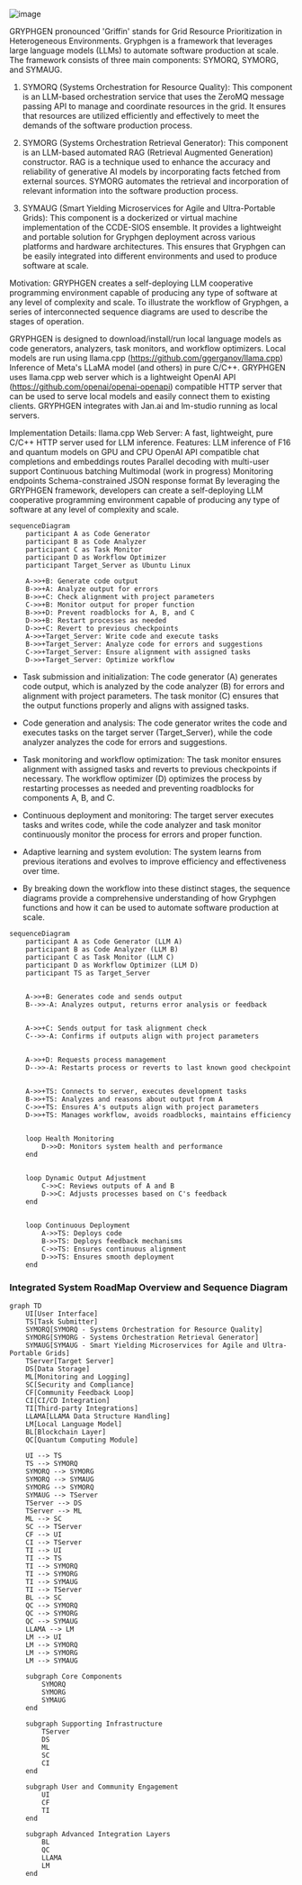 ![image](https://github.com/danindiana/GRYPHGEN/assets/3030588/525370bc-a8f2-46c6-98bd-58590e3d2a8f)

GRYPHGEN pronounced 'Griffin' stands for Grid Resource Prioritization in Heterogeneous Environments. Gryphgen is a framework that leverages large language models (LLMs) to automate software production at scale. The framework consists of three main components: SYMORQ, SYMORG, and SYMAUG.

1. SYMORQ (Systems Orchestration for Resource Quality): This component is an LLM-based orchestration service that uses the ZeroMQ message passing API to manage and coordinate resources in the grid. It ensures that resources are utilized efficiently and effectively to meet the demands of the software production process.

2. SYMORG (Systems Orchestration Retrieval Generator): This component is an LLM-based automated RAG (Retrieval Augmented Generation) constructor. RAG is a technique used to enhance the accuracy and reliability of generative AI models by incorporating facts fetched from external sources. SYMORG automates the retrieval and incorporation of relevant information into the software production process.

3. SYMAUG (Smart Yielding Microservices for Agile and Ultra-Portable Grids): This component is a dockerized or virtual machine implementation of the CCDE-SIOS ensemble. It provides a lightweight and portable solution for Gryphgen deployment across various platforms and hardware architectures. This ensures that Gryphgen can be easily integrated into different environments and used to produce software at scale.

Motivation: GRYPHGEN creates a self-deploying LLM cooperative programming environment capable of producing any type of software at any level of complexity and scale. To illustrate the workflow of Gryphgen, a series of interconnected sequence diagrams are used to describe the stages of operation.

GRYPHGEN is designed to download/install/run local language models as code generators, analyzers, task monitors, and workflow optimizers. Local models are run using llama.cpp (https://github.com/ggerganov/llama.cpp) Inference of Meta's LLaMA model (and others) in pure C/C++. GRYPHGEN uses llama.cpp web server which is a lightweight OpenAI API (https://github.com/openai/openai-openapi) compatible HTTP server that can be used to serve local models and easily connect them to existing clients. GRYPHGEN integrates with Jan.ai and lm-studio running as local servers. 

Implementation Details:
llama.cpp Web Server: A fast, lightweight, pure C/C++ HTTP server used for LLM inference.
Features:
LLM inference of F16 and quantum models on GPU and CPU
OpenAI API compatible chat completions and embeddings routes
Parallel decoding with multi-user support
Continuous batching
Multimodal (work in progress)
Monitoring endpoints
Schema-constrained JSON response format
By leveraging the GRYPHGEN framework, developers can create a self-deploying LLM cooperative programming environment capable of producing any type of software at any level of complexity and scale.

```mermaid
sequenceDiagram
    participant A as Code Generator
    participant B as Code Analyzer
    participant C as Task Monitor
    participant D as Workflow Optimizer
    participant Target_Server as Ubuntu Linux

    A->>+B: Generate code output
    B->>+A: Analyze output for errors
    B->>+C: Check alignment with project parameters
    C->>+B: Monitor output for proper function
    B->>+D: Prevent roadblocks for A, B, and C
    D->>+B: Restart processes as needed
    D->>+C: Revert to previous checkpoints
    A->>+Target_Server: Write code and execute tasks
    B->>+Target_Server: Analyze code for errors and suggestions
    C->>+Target_Server: Ensure alignment with assigned tasks
    D->>+Target_Server: Optimize workflow
```
- Task submission and initialization: The code generator (A) generates code output, which is analyzed by the code analyzer (B) for errors and alignment with project parameters. The task monitor (C) ensures that the output functions properly and aligns with assigned tasks.

- Code generation and analysis: The code generator writes the code and executes tasks on the target server (Target_Server), while the code analyzer analyzes the code for errors and suggestions.

- Task monitoring and workflow optimization: The task monitor ensures alignment with assigned tasks and reverts to previous checkpoints if necessary. The workflow optimizer (D) optimizes the process by restarting processes as needed and preventing roadblocks for components A, B, and C.

- Continuous deployment and monitoring: The target server executes tasks and writes code, while the code analyzer and task monitor continuously monitor the process for errors and proper function.

- Adaptive learning and system evolution: The system learns from previous iterations and evolves to improve efficiency and effectiveness over time.

- By breaking down the workflow into these distinct stages, the sequence diagrams provide a comprehensive understanding of how Gryphgen functions and how it can be used to automate software production at scale.


```mermaid
sequenceDiagram
    participant A as Code Generator (LLM A)
    participant B as Code Analyzer (LLM B)
    participant C as Task Monitor (LLM C)
    participant D as Workflow Optimizer (LLM D)
    participant TS as Target_Server


    A->>+B: Generates code and sends output
    B-->>-A: Analyzes output, returns error analysis or feedback


    A->>+C: Sends output for task alignment check
    C-->>-A: Confirms if outputs align with project parameters


    A->>+D: Requests process management
    D-->>-A: Restarts process or reverts to last known good checkpoint


    A->>+TS: Connects to server, executes development tasks
    B->>+TS: Analyzes and reasons about output from A
    C->>+TS: Ensures A's outputs align with project parameters
    D->>+TS: Manages workflow, avoids roadblocks, maintains efficiency


    loop Health Monitoring
        D->>D: Monitors system health and performance
    end


    loop Dynamic Output Adjustment
        C->>C: Reviews outputs of A and B
        D->>C: Adjusts processes based on C's feedback
    end


    loop Continuous Deployment
        A->>TS: Deploys code
        B->>TS: Deploys feedback mechanisms
        C->>TS: Ensures continuous alignment
        D->>TS: Ensures smooth deployment
    end
```

### Integrated System RoadMap Overview and Sequence Diagram

```mermaid
graph TD
    UI[User Interface]
    TS[Task Submitter]
    SYMORQ[SYMORQ - Systems Orchestration for Resource Quality]
    SYMORG[SYMORG - Systems Orchestration Retrieval Generator]
    SYMAUG[SYMAUG - Smart Yielding Microservices for Agile and Ultra-Portable Grids]
    TServer[Target Server]
    DS[Data Storage]
    ML[Monitoring and Logging]
    SC[Security and Compliance]
    CF[Community Feedback Loop]
    CI[CI/CD Integration]
    TI[Third-party Integrations]
    LLAMA[LLAMA Data Structure Handling]
    LM[Local Language Model]
    BL[Blockchain Layer]
    QC[Quantum Computing Module]

    UI --> TS
    TS --> SYMORQ
    SYMORQ --> SYMORG
    SYMORQ --> SYMAUG
    SYMORG --> SYMORQ
    SYMAUG --> TServer
    TServer --> DS
    TServer --> ML
    ML --> SC
    SC --> TServer
    CF --> UI
    CI --> TServer
    TI --> UI
    TI --> TS
    TI --> SYMORQ
    TI --> SYMORG
    TI --> SYMAUG
    TI --> TServer
    BL --> SC
    QC --> SYMORQ
    QC --> SYMORG
    QC --> SYMAUG
    LLAMA --> LM
    LM --> UI
    LM --> SYMORQ
    LM --> SYMORG
    LM --> SYMAUG

    subgraph Core Components
        SYMORQ
        SYMORG
        SYMAUG
    end

    subgraph Supporting Infrastructure
        TServer
        DS
        ML
        SC
        CI
    end

    subgraph User and Community Engagement
        UI
        CF
        TI
    end

    subgraph Advanced Integration Layers
        BL
        QC
        LLAMA
        LM
    end
```
